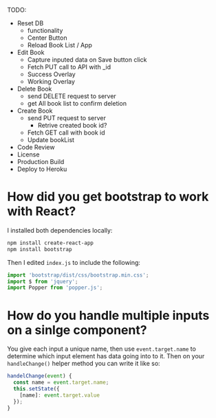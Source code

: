 TODO:
- Reset DB
  * functionality
  - Center Button
  - Reload Book List / App
- Edit Book
  * Capture inputed data on Save button click
  * Fetch PUT call to API with _id
  - Success Overlay
  - Working Overlay
- Delete Book
  - send DELETE request to server
  - get All book list to confirm deletion
- Create Book
  - send PUT request to server
    - Retrive created book id?
  - Fetch GET call with book id
  - Update bookList
- Code Review
- License
- Production Build
- Deploy to Heroku


# How did you get bootstrap to work with React?
I installed both dependencies locally:
```bash
npm install create-react-app
npm install bootstrap
```
Then I edited `index.js` to include the following:
```javascript
import 'bootstrap/dist/css/bootstrap.min.css';
import $ from 'jquery';
import Popper from 'popper.js';
```

# How do you handle multiple inputs on a sinlge component?
You give each input a unique name, then use `event.target.name` to determine which input element has data going into to it. Then on your `handleChange()` helper method you can write it like so:
```javascript
handelChange(event) {
  const name = event.target.name;
  this.setState({
    [name]: event.target.value
  });
}
```
